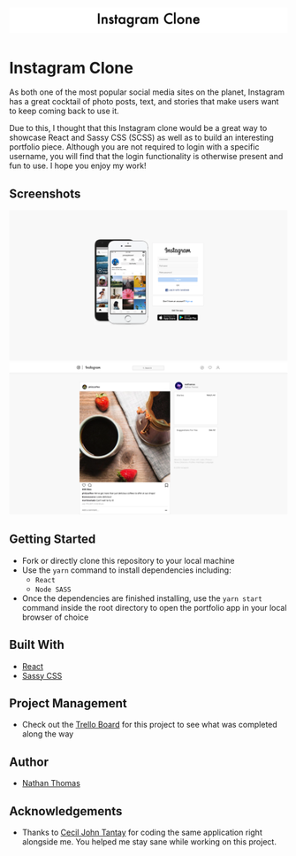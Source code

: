 <h1 align="center"><img src="./assets/readme-title.png"></h1>

# Instagram Clone

As both one of the most popular social media sites on the planet, Instagram has a great cocktail of photo posts, text, and stories that make users want to keep coming back to use it.

Due to this, I thought that this Instagram clone would be a great way to showcase React and Sassy CSS (SCSS) as well as to build an interesting portfolio piece. Although you are not required to login with a specific username, you will find that the login functionality is otherwise present and fun to use. I hope you enjoy my work!

## Screenshots

![Instagram clone site screenshot one](./assets/readme-screenshot-one.png)
<br />
![Instagram clone site screenshot two](./assets/readme-screenshot-two.png)

## Getting Started

- Fork or directly clone this repository to your local machine
- Use the `yarn` command to install dependencies including:
  - `React`
  - `Node SASS`
- Once the dependencies are finished installing, use the `yarn start` command inside the root directory to open the portfolio app in your local browser of choice

## Built With

- [React](https://reactjs.org/)
- [Sassy CSS](https://sass-lang.com/)

## Project Management

- Check out the [Trello Board](https://trello.com/b/6NxmjO5h/instagram-clone-application) for this project to see what was completed along the way

## Author

- [Nathan Thomas](https://github.com/nwthomas)

## Acknowledgements

- Thanks to [Cecil John Tantay](https://github.com/cjbt) for coding the same application right alongside me. You helped me stay sane while working on this project.
